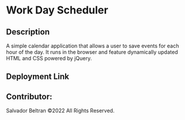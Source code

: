 # Work Day Scheduler

## Description
A simple calendar application that allows a user to save events for each hour of the day. It runs in the browser and feature dynamically updated HTML and CSS powered by jQuery.


## Deployment Link


## Contributor:
Salvador Beltran ©2022 All Rights Reserved.
